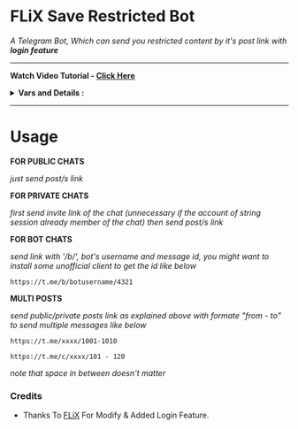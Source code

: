 # FLiX Save Restricted Bot

*A Telegram Bot, Which can send you restricted content by it's post link with <b>login feature</b>*

---

<b>Watch Video Tutorial - [Click Here](https://youtu.be/CXw4NByRAac)</b>

<details>
  <summary><b>Vars and Details :</b></summary>

#### 📝 Mandatory Vars :


* `BOT_TOKEN`  - Get Bot Token From @BotFather

* `API_ID` - Your API ID from [my.telegram.org]

* `API_HASH` - Your API Hash from [my.telegram.org]

* `OWNER_ID` - From @MissRose_bot [Rose Mam](https://t.me/MissRose_bot)

* `DB_URI` - Your Mongodb Database Url from [mongodb.com](https://mongodb.com)

* `LOGS_CHAT_ID` - Your Logs Channel/Group ID

* `FSUB_ID` - Your Force Sub Channel ID

* `FSUB_INV_LINK` - Your Force Sub Channel Invite Link
</details>


---

# Usage

__FOR PUBLIC CHATS__

_just send post/s link_


__FOR PRIVATE CHATS__

_first send invite link of the chat (unnecessary if the account of string session already member of the chat)
then send post/s link_


__FOR BOT CHATS__

_send link with '/b/', bot's username and message id, you might want to install some unofficial client to get the id like below_

```
https://t.me/b/botusername/4321
```

__MULTI POSTS__

_send public/private posts link as explained above with formate "from - to" to send multiple messages like below_


```
https://t.me/xxxx/1001-1010

https://t.me/c/xxxx/101 - 120
```

_note that space in between doesn't matter_

### Credits


- Thanks To [FLiX](https://telegram.dog/FLiX_LY) For Modify & Added Login Feature.</b>
